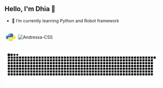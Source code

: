 ## Hello, I'm Dhia 👋

- 🌱 I’m currently learning Python and Robot framework


<div style="display: inline_block"><br>
  <img align="center" alt="Andressa-HTML" height="30" width="40" src="https://raw.githubusercontent.com/devicons/devicon/master/icons/python/python-original.svg">
  <img align="center" alt="Andressa-CSS" height="30" width="40" src="https://raw.githubusercontent.com/robotframework/robotframework/master/doc/images/robot-framework-logo.svg">

</div>

##

<div>
  
</div>

![Snake animation](https://github.com/andressampontes/andressampontes/blob/main/github-user-contribution.svg)
